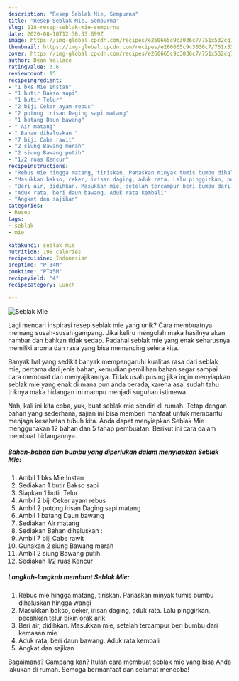 ```yaml
---
description: "Resep Seblak Mie, Sempurna"
title: "Resep Seblak Mie, Sempurna"
slug: 218-resep-seblak-mie-sempurna
date: 2020-08-10T12:30:33.699Z
image: https://img-global.cpcdn.com/recipes/e260665c9c3036c7/751x532cq70/seblak-mie-foto-resep-utama.jpg
thumbnail: https://img-global.cpcdn.com/recipes/e260665c9c3036c7/751x532cq70/seblak-mie-foto-resep-utama.jpg
cover: https://img-global.cpcdn.com/recipes/e260665c9c3036c7/751x532cq70/seblak-mie-foto-resep-utama.jpg
author: Dean Wallace
ratingvalue: 3.6
reviewcount: 15
recipeingredient:
- "1 bks Mie Instan"
- "1 butir Bakso sapi"
- "1 butir Telur"
- "2 biji Ceker ayam rebus"
- "2 potong irisan Daging sapi matang"
- "1 batang Daun bawang"
- " Air matang"
- " Bahan dihaluskan "
- "7 biji Cabe rawit"
- "2 siung Bawang merah"
- "2 siung Bawang putih"
- "1/2 ruas Kencur"
recipeinstructions:
- "Rebus mie hingga matang, tiriskan. Panaskan minyak tumis bumbu dihaluskan hingga wangi"
- "Masukkan bakso, ceker, irisan daging, aduk rata. Lalu pinggirkan, pecahkan telur bikin orak arik"
- "Beri air, didihkan. Masukkan mie, setelah tercampur beri bumbu dari kemasan mie"
- "Aduk rata, beri daun bawang. Aduk rata kembali"
- "Angkat dan sajikan"
categories:
- Resep
tags:
- seblak
- mie

katakunci: seblak mie 
nutrition: 198 calories
recipecuisine: Indonesian
preptime: "PT34M"
cooktime: "PT45M"
recipeyield: "4"
recipecategory: Lunch

---
```



![Seblak Mie](https://img-global.cpcdn.com/recipes/e260665c9c3036c7/751x532cq70/seblak-mie-foto-resep-utama.jpg)

Lagi mencari inspirasi resep seblak mie yang unik? Cara membuatnya memang susah-susah gampang. Jika keliru mengolah maka hasilnya akan hambar dan bahkan tidak sedap. Padahal seblak mie yang enak seharusnya memiliki aroma dan rasa yang bisa memancing selera kita.



Banyak hal yang sedikit banyak mempengaruhi kualitas rasa dari seblak mie, pertama dari jenis bahan, kemudian pemilihan bahan segar sampai cara membuat dan menyajikannya. Tidak usah pusing jika ingin menyiapkan seblak mie yang enak di mana pun anda berada, karena asal sudah tahu triknya maka hidangan ini mampu menjadi suguhan istimewa.


Nah, kali ini kita coba, yuk, buat seblak mie sendiri di rumah. Tetap dengan bahan yang sederhana, sajian ini bisa memberi manfaat untuk membantu menjaga kesehatan tubuh kita. Anda dapat menyiapkan Seblak Mie menggunakan 12 bahan dan 5 tahap pembuatan. Berikut ini cara dalam membuat hidangannya.

<!--inarticleads1-->

##### Bahan-bahan dan bumbu yang diperlukan dalam menyiapkan Seblak Mie:

1. Ambil 1 bks Mie Instan
1. Sediakan 1 butir Bakso sapi
1. Siapkan 1 butir Telur
1. Ambil 2 biji Ceker ayam rebus
1. Ambil 2 potong irisan Daging sapi matang
1. Ambil 1 batang Daun bawang
1. Sediakan  Air matang
1. Sediakan  Bahan dihaluskan :
1. Ambil 7 biji Cabe rawit
1. Gunakan 2 siung Bawang merah
1. Ambil 2 siung Bawang putih
1. Sediakan 1/2 ruas Kencur




<!--inarticleads2-->

##### Langkah-langkah membuat Seblak Mie:

1. Rebus mie hingga matang, tiriskan. Panaskan minyak tumis bumbu dihaluskan hingga wangi
1. Masukkan bakso, ceker, irisan daging, aduk rata. Lalu pinggirkan, pecahkan telur bikin orak arik
1. Beri air, didihkan. Masukkan mie, setelah tercampur beri bumbu dari kemasan mie
1. Aduk rata, beri daun bawang. Aduk rata kembali
1. Angkat dan sajikan




Bagaimana? Gampang kan? Itulah cara membuat seblak mie yang bisa Anda lakukan di rumah. Semoga bermanfaat dan selamat mencoba!
